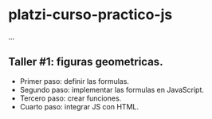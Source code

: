# platzi-curso-practico-js

...

## Taller #1: figuras geometricas.

- Primer paso: definir las formulas.
- Segundo paso: implementar las formulas en JavaScript.
- Tercero paso: crear funciones.
- Cuarto paso: integrar JS con HTML.

